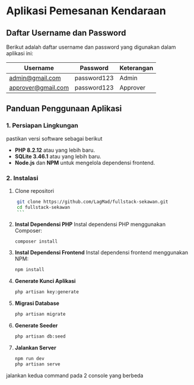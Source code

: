 # Aplikasi Pemesanan Kendaraan

## Daftar Username dan Password

Berikut adalah daftar username dan password yang digunakan dalam aplikasi ini:

| Username           | Password    | Keterangan |
| ------------------ | ----------- | ---------- |
| admin@gmail.com    | password123 | Admin      |
| approver@gmail.com | password123 | Approver   |

## Panduan Penggunaan Aplikasi

### 1. Persiapan Lingkungan

pastikan versi software sebagai berikut

-   **PHP 8.2.12** atau yang lebih baru.
-   **SQLite 3.46.1** atau yang lebih baru.
-   **Node.js** dan **NPM** untuk mengelola dependensi frontend.

### 2. Instalasi

1. Clone repositori

````bash
    git clone https://github.com/LagMad/fullstack-sekawan.git
    cd fullstack-sekawan
    ```
````

2. **Instal Dependensi PHP** Instal dependensi PHP menggunakan Composer:

    ```bash
    composer install
    ```

3. **Instal Dependensi Frontend** Instal dependensi frontend menggunakan NPM:

    ```bash
    npm install
    ```

4. **Generate Kunci Aplikasi**

    ```bash
    php artisan key:generate
    ```

5. **Migrasi Database**

    ```bash
    php artisan migrate
    ```

6. **Generate Seeder**

    ```bash
    php artisan db:seed
    ```

7. **Jalankan Server**

    ```bash
    npm run dev
    php artisan serve
    ```
jalankan kedua command pada 2 console yang berbeda


